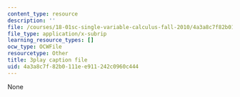 ```yaml
---
content_type: resource
description: ''
file: /courses/18-01sc-single-variable-calculus-fall-2010/4a3a8c7f82b0111ee911242c0960c444_BSAA0akmPEU.srt
file_type: application/x-subrip
learning_resource_types: []
ocw_type: OCWFile
resourcetype: Other
title: 3play caption file
uid: 4a3a8c7f-82b0-111e-e911-242c0960c444
---
```

None

